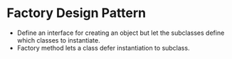 # Factory Design Pattern

- Define an interface for creating an object but let the subclasses define which classes to instantiate.
- Factory method lets a class defer instantiation to subclass.